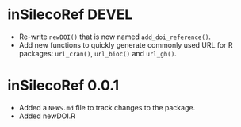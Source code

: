 # inSilecoRef DEVEL

* Re-write `newDOI()` that is now named `add_doi_reference()`.
* Add new functions to quickly generate commonly used URL for R packages: `url_cran()`, `url_bioc()` and `url_gh()`.



# inSilecoRef 0.0.1

* Added a `NEWS.md` file to track changes to the package.
* Added newDOI.R
